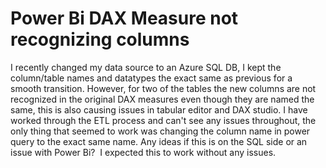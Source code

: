 
# Power Bi DAX Measure not recognizing columns

I recently changed my data source to an Azure SQL DB, I kept the column/table names and datatypes the exact same as previous for a smooth transition. However, for two of the tables the new columns are not recognized in the original DAX measures even though they are named the same, this is also causing issues in tabular editor and DAX studio.
I have worked through the ETL process and can't see any issues throughout, the only thing that seemed to work was changing the column name in power query to the exact same name. Any ideas if this is on the SQL side or an issue with Power Bi? 
I expected this to work without any issues.

        
